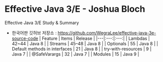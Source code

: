 # Effective Java 3/E - Joshua Bloch
Effective Java 3/E Study &amp; Summary
* 한국어판 깃허브 저장소 : https://github.com/WegraLee/effective-java-3e-source-code
| Feature | Items | Release |
|---|:---:|:---:|
| Lambdas | 42~44 | Java 8 |
| Streams | 45–48 | Java 8 |
| Optionals | 55 | Java 8 |
| Default methods in interfaces | 21 | Java 8 |
| try-with-resources | 9 | Java 7 |
| @SafeVarargs | 32 | Java 7 |
| Modules | 15 | Java 9 |
